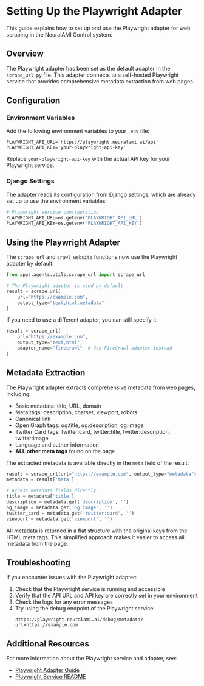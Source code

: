 # Setting Up the Playwright Adapter

This guide explains how to set up and use the Playwright adapter for web scraping in the NeuralAMI Control system.

## Overview

The Playwright adapter has been set as the default adapter in the `scrape_url.py` file. This adapter connects to a self-hosted Playwright service that provides comprehensive metadata extraction from web pages.

## Configuration

### Environment Variables

Add the following environment variables to your `.env` file:

```
PLAYWRIGHT_API_URL='https://playwright.neuralami.ai/api'
PLAYWRIGHT_API_KEY='your-playwright-api-key'
```

Replace `your-playwright-api-key` with the actual API key for your Playwright service.

### Django Settings

The adapter reads its configuration from Django settings, which are already set up to use the environment variables:

```python
# Playwright service configuration
PLAYWRIGHT_API_URL=os.getenv('PLAYWRIGHT_API_URL')
PLAYWRIGHT_API_KEY=os.getenv('PLAYWRIGHT_API_KEY')
```

## Using the Playwright Adapter

The `scrape_url` and `crawl_website` functions now use the Playwright adapter by default:

```python
from apps.agents.utils.scrape_url import scrape_url

# The Playwright adapter is used by default
result = scrape_url(
    url="https://example.com",
    output_type="text,html,metadata"
)
```

If you need to use a different adapter, you can still specify it:

```python
result = scrape_url(
    url="https://example.com",
    output_type="text,html",
    adapter_name="firecrawl"  # Use FireCrawl adapter instead
)
```

## Metadata Extraction

The Playwright adapter extracts comprehensive metadata from web pages, including:

- Basic metadata: title, URL, domain
- Meta tags: description, charset, viewport, robots
- Canonical link
- Open Graph tags: og:title, og:description, og:image
- Twitter Card tags: twitter:card, twitter:title, twitter:description, twitter:image
- Language and author information
- **ALL other meta tags** found on the page

The extracted metadata is available directly in the `meta` field of the result:

```python
result = scrape_url(url="https://example.com", output_type="metadata")
metadata = result['meta']

# Access metadata fields directly
title = metadata['title']
description = metadata.get('description', '')
og_image = metadata.get('og:image', '')
twitter_card = metadata.get('twitter:card', '')
viewport = metadata.get('viewport', '')
```

All metadata is returned in a flat structure with the original keys from the HTML meta tags. This simplified approach makes it easier to access all metadata from the page.

## Troubleshooting

If you encounter issues with the Playwright adapter:

1. Check that the Playwright service is running and accessible
2. Verify that the API URL and API key are correctly set in your environment
3. Check the logs for any error messages
4. Try using the debug endpoint of the Playwright service:
   ```
   https://playwright.neuralami.ai/debug/metadata?url=https://example.com
   ```

## Additional Resources

For more information about the Playwright service and adapter, see:

- [Playwright Adapter Guide](documentation/playwright_adapter_guide.md)
- [Playwright Service README](playwright_service/README.md)
